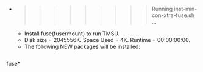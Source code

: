 * >>>>>>>>> Running inst-min-con-xtra-fuse.sh ...
  * Install fuse(fusermount) to run TMSU.
  * Disk size = 2045556K. Space Used = 4K. Runtime = 00:00:00:00.
  * The following NEW packages will be installed:
  ```bash
fuse*
  ```
